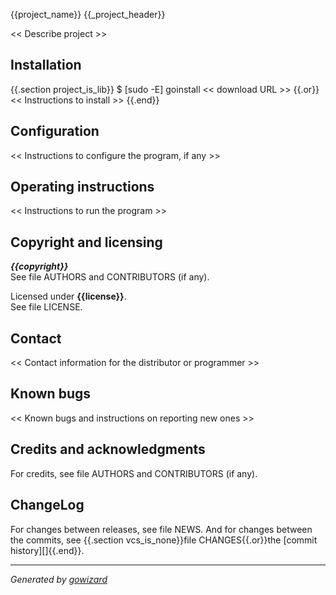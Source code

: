 {{project_name}}
{{_project_header}}

<< Describe project >>


## Installation

{{.section project_is_lib}}
	$ [sudo -E] goinstall << download URL >>
{{.or}}
<< Instructions to install >>
{{.end}}


## Configuration

<< Instructions to configure the program, if any >>


## Operating instructions

<< Instructions to run the program >>


## Copyright and licensing

***{{copyright}}***  
See file AUTHORS and CONTRIBUTORS (if any).

Licensed under **{{license}}**.  
See file LICENSE.


## Contact

<< Contact information for the distributor or programmer >>


## Known bugs

<< Known bugs and instructions on reporting new ones >>


## Credits and acknowledgments

For credits, see file AUTHORS and CONTRIBUTORS (if any).


## ChangeLog

For changes between releases, see file NEWS. And for changes between the commits,
see {{.section vcs_is_none}}file CHANGES{{.or}}the [commit history][]{{.end}}.


* * *
*Generated by [gowizard](http://github.com/kless/gowizard)*

